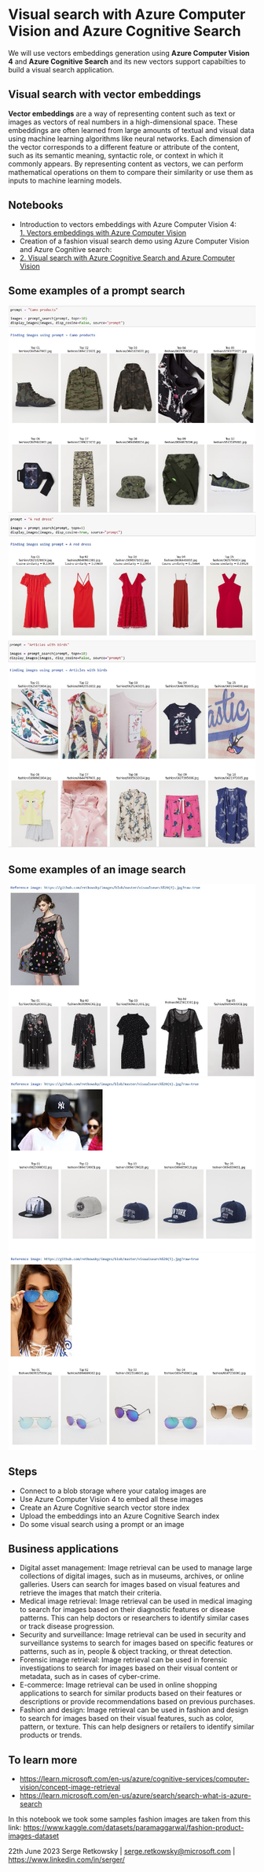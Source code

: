 # Visual search with Azure Computer Vision and Azure Cognitive Search

We will use vectors embeddings generation using **Azure Computer Vision 4** and **Azure Cognitive Search** and its new vectors support capabilties to build a visual search application.


## Visual search with vector embeddings
**Vector embeddings** are a way of representing content such as text or images as vectors of real numbers in a high-dimensional space. These embeddings are often learned from large amounts of textual and visual data using machine learning algorithms like neural networks. Each dimension of the vector corresponds to a different feature or attribute of the content, such as its semantic meaning, syntactic role, or context in which it commonly appears. By representing content as vectors, we can perform mathematical operations on them to compare their similarity or use them as inputs to machine learning models.

## Notebooks

- Introduction to vectors embeddings with Azure Computer Vision 4:<br>
<a href="1. Vectors embeddings with Azure Computer Vision.ipynb">1. Vectors embeddings with Azure Computer Vision</a>
- Creation of a fashion visual search demo using Azure Computer Vision and Azure Cognitive search:
- <a href="2. Visual search with Azure Cognitive Search and Azure Computer Vision.ipynb">2. Visual search with Azure Cognitive Search and Azure Computer Vision</a>

## Some examples of a prompt search
<img src= "prompt search (1).jpg">
<img src= "prompt search (2).jpg">
<img src= "prompt search (3).jpg">

## Some examples of an image search
<img src= "image_search (1).jpg">
<img src= "image_search (2).jpg">
<img src= "image_search (3).jpg">

## Steps
- Connect to a blob storage where your catalog images are
- Use Azure Computer Vision 4 to embed all these images
- Create an Azure Cognitive search vector store index
- Upload the embeddings into an Azure Cognitive Search index
- Do some visual search using a prompt or an image

## Business applications
- Digital asset management: Image retrieval can be used to manage large collections of digital images, such as in museums, archives, or online galleries. Users can search for images based on visual features and retrieve the images that match their criteria.
- Medical image retrieval: Image retrieval can be used in medical imaging to search for images based on their diagnostic features or disease patterns. This can help doctors or researchers to identify similar cases or track disease progression.
- Security and surveillance: Image retrieval can be used in security and surveillance systems to search for images based on specific features or patterns, such as in, people & object tracking, or threat detection.
- Forensic image retrieval: Image retrieval can be used in forensic investigations to search for images based on their visual content or metadata, such as in cases of cyber-crime.
- E-commerce: Image retrieval can be used in online shopping applications to search for similar products based on their features or descriptions or provide recommendations based on previous purchases.
- Fashion and design: Image retrieval can be used in fashion and design to search for images based on their visual features, such as color, pattern, or texture. This can help designers or retailers to identify similar products or trends.

## To learn more
- https://learn.microsoft.com/en-us/azure/cognitive-services/computer-vision/concept-image-retrieval
- https://learn.microsoft.com/en-us/azure/search/search-what-is-azure-search

In this notebook we took some samples fashion images are taken from this link:
https://www.kaggle.com/datasets/paramaggarwal/fashion-product-images-dataset

22th June 2023
Serge Retkowsky | serge.retkowsky@microsoft.com | https://www.linkedin.com/in/serger/
